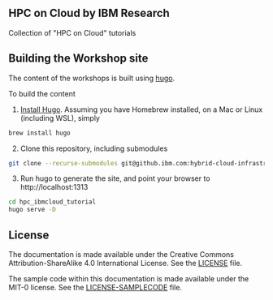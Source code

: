 ## HPC on Cloud by IBM Research

Collection of "HPC on Cloud" tutorials

## Building the Workshop site

The content of the workshops is built using [hugo](https://gohugo.io/).

To build the content
1. [Install Hugo](https://gohugo.io/getting-started/installing/). Assuming you have Homebrew installed, on a Mac or Linux (including WSL), simply
```bash
brew install hugo
```
2. Clone this repository, including submodules
```bash
git clone --recurse-submodules git@github.ibm.com:hybrid-cloud-infrastructure-research/hpc_ibmcloud_tutorial.git
```
3. Run hugo to generate the site, and point your browser to http://localhost:1313
```bash
cd hpc_ibmcloud_tutorial
hugo serve -D
```

## License

The documentation is made available under the Creative Commons Attribution-ShareAlike 4.0 International License. See the [LICENSE](LICENSE) file.

The sample code within this documentation is made available under the MIT-0 license. See the [LICENSE-SAMPLECODE](LICENSE-SAMPLECODE) file.
